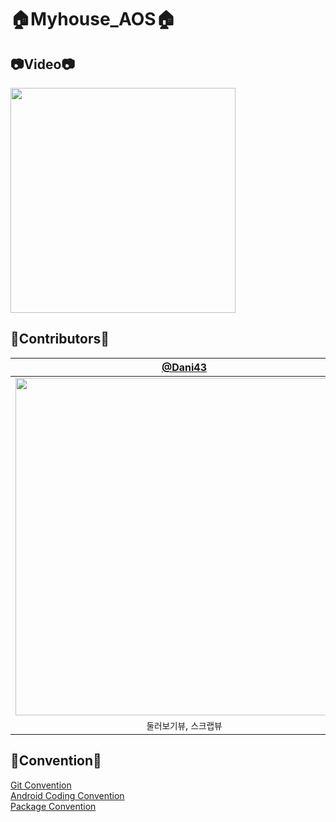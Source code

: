 # 🏠Myhouse_AOS🏠

## 📷Video📷
<img src="https://github.com/SOPT-32ND-APP2-Myhouse/Myhouse_AOS/assets/113014331/51f33591-0125-4235-9254-ba1f264971c9" width="360"/>

## 💙Contributors💙
|                                         [@Dani43](https://github.com/Dan2dani)                                         | [@sxunea](https://github.com/sxunea) | [@Sangwook123](https://github.com/Sangwook123) |
|:------------------------------------------------------------------------------------------------------------------------------:| :---: | :---: |
| <img width="540" src=""/> |<img width="540" src=""/>|<img width="540" src=""/>|
|                                                    `둘러보기뷰`, `스크랩뷰`                                                    |`홈뷰`|`콘텐츠뷰`|

## 📘Convention📘
[Git Convention](https://www.notion.so/go-sopt/Git-Convention-d5e36cb5933e4fb392ae1c932b39fc48)<br/>
[Android Coding Convention](https://www.notion.so/go-sopt/Android-Coding-Convention-3eded2643543438b83eeb72a74fb8cd3)<br/>
[Package Convention](https://www.notion.so/go-sopt/Package-Convention-71ee420e54bf47f3aa2d9a5b21ad3f66)<br/>
